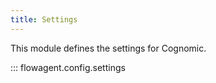 ```yaml
---
title: Settings
---
```


This module defines the settings for Cognomic.

::: flowagent.config.settings
